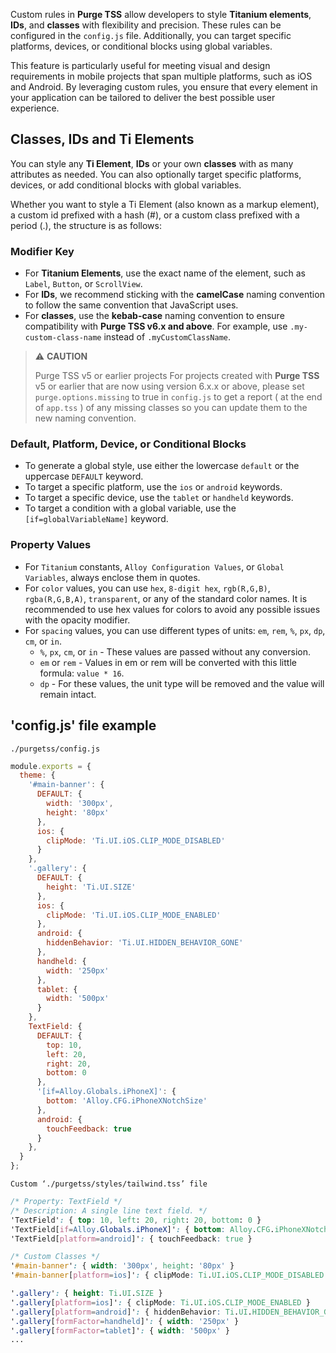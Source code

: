 Custom rules in **Purge TSS** allow developers to style **Titanium elements**, **IDs**, and **classes** with flexibility and precision. These rules can be configured in the `config.js` file. Additionally, you can target specific platforms, devices, or conditional blocks using global variables.

This feature is particularly useful for meeting visual and design requirements in mobile projects that span multiple platforms, such as iOS and Android. By leveraging custom rules, you ensure that every element in your application can be tailored to deliver the best possible user experience.

## Classes, IDs and Ti Elements

You can style any **Ti Element**, **IDs** or your own **classes** with as many attributes as needed. You can also optionally target specific platforms, devices, or add conditional blocks with global variables.

Whether you want to style a Ti Element (also known as a markup element), a custom id prefixed with a hash (#), or a custom class prefixed with a period (.), the structure is as follows:

### Modifier Key
- For **Titanium Elements**, use the exact name of the element, such as `Label`, `Button`, or `ScrollView`.
- For **IDs**, we recommend sticking with the **camelCase** naming convention to follow the same convention that JavaScript uses.
- For **classes**, use the **kebab-case** naming convention to ensure compatibility with **Purge TSS v6.x and above**. For example, use `.my-custom-class-name` instead of `.myCustomClassName`.

> ⚠️ **CAUTION**
>
> Purge TSS v5 or earlier projects
> For projects created with **Purge TSS** v5 or earlier that are now using version 6.x.x or above, please set `purge.options.missing` to true in `config.js` to get a report ( at the end of `app.tss` ) of any missing classes so you can update them to the new naming convention.


### Default, Platform, Device, or Conditional Blocks

- To generate a global style, use either the lowercase `default` or the uppercase `DEFAULT` keyword.
- To target a specific platform, use the `ios` or `android` keywords.
- To target a specific device, use the `tablet` or `handheld` keywords.
- To target a condition with a global variable, use the `[if=globalVariableName]` keyword.

### Property Values

- For `Titanium` constants, `Alloy Configuration Values`, or `Global Variables`, always enclose them in quotes.
- For `color` values, you can use `hex`, `8-digit hex`, `rgb(R,G,B)`, `rgba(R,G,B,A)`, `transparent`, or any of the standard color names. It is recommended to use hex values for colors to avoid any possible issues with the opacity modifier.
- For `spacing` values, you can use different types of units: `em`, `rem`, `%`, `px`, `dp`, `cm`, or `in`.
  - `%`, `px`, `cm`, or `in` - These values are passed without any conversion.
  - `em` or `rem` - Values in em or rem will be converted with this little formula: `value * 16`.
  - `dp` - For these values, the unit type will be removed and the value will remain intact.

## 'config.js' file example

`./purgetss/config.js`
```javascript
module.exports = {
  theme: {
    '#main-banner': {
      DEFAULT: {
        width: '300px',
        height: '80px'
      },
      ios: {
        clipMode: 'Ti.UI.iOS.CLIP_MODE_DISABLED'
      }
    },
    '.gallery': {
      DEFAULT: {
        height: 'Ti.UI.SIZE'
      },
      ios: {
        clipMode: 'Ti.UI.iOS.CLIP_MODE_ENABLED'
      },
      android: {
        hiddenBehavior: 'Ti.UI.HIDDEN_BEHAVIOR_GONE'
      },
      handheld: {
        width: '250px'
      },
      tablet: {
        width: '500px'
      }
    },
    TextField: {
      DEFAULT: {
        top: 10,
        left: 20,
        right: 20,
        bottom: 0
      },
      '[if=Alloy.Globals.iPhoneX]': {
        bottom: 'Alloy.CFG.iPhoneXNotchSize'
      },
      android: {
        touchFeedback: true
      }
    },
  }
};
```

`Custom ‘./purgetss/styles/tailwind.tss’ file`
```css
/* Property: TextField */
/* Description: A single line text field. */
'TextField': { top: 10, left: 20, right: 20, bottom: 0 }
'TextField[if=Alloy.Globals.iPhoneX]': { bottom: Alloy.CFG.iPhoneXNotchSize }
'TextField[platform=android]': { touchFeedback: true }

/* Custom Classes */
'#main-banner': { width: '300px', height: '80px' }
'#main-banner[platform=ios]': { clipMode: Ti.UI.iOS.CLIP_MODE_DISABLED }

'.gallery': { height: Ti.UI.SIZE }
'.gallery[platform=ios]': { clipMode: Ti.UI.iOS.CLIP_MODE_ENABLED }
'.gallery[platform=android]': { hiddenBehavior: Ti.UI.HIDDEN_BEHAVIOR_GONE }
'.gallery[formFactor=handheld]': { width: '250px' }
'.gallery[formFactor=tablet]': { width: '500px' }
...
```
